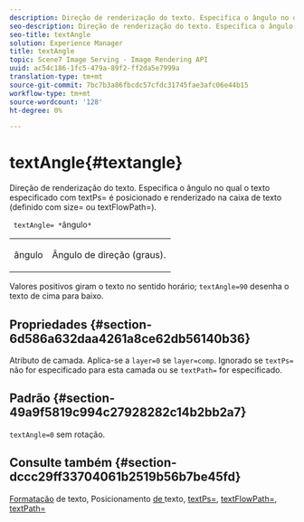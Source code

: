 ```yaml
---
description: Direção de renderização do texto. Especifica o ângulo no qual o texto especificado com textPs= é posicionado e renderizado na caixa de texto (definido com size= ou textFlowPath=).
seo-description: Direção de renderização do texto. Especifica o ângulo no qual o texto especificado com textPs= é posicionado e renderizado na caixa de texto (definido com size= ou textFlowPath=).
seo-title: textAngle
solution: Experience Manager
title: textAngle
topic: Scene7 Image Serving - Image Rendering API
uuid: ac54c186-1fc5-479a-89f2-ff2da5e7999a
translation-type: tm+mt
source-git-commit: 7bc7b3a86fbcdc57cfdc31745fae3afc06e44b15
workflow-type: tm+mt
source-wordcount: '128'
ht-degree: 0%

---
```



# textAngle{#textangle}

Direção de renderização do texto. Especifica o ângulo no qual o texto especificado com textPs= é posicionado e renderizado na caixa de texto (definido com size= ou textFlowPath=).

` textAngle= *`ângulo`*`

<table id="simpletable_40832AC4B43A458CA69B225768124F58"> 
 <tr class="strow"> 
  <td class="stentry"> <p> <span class="varname"> ângulo  </span> </p> </td> 
  <td class="stentry"> <p>Ângulo de direção (graus). </p> </td> 
 </tr> 
</table>

Valores positivos giram o texto no sentido horário; `textAngle=90` desenha o texto de cima para baixo.

## Propriedades {#section-6d586a632daa4261a8ce62db56140b36}

Atributo de camada. Aplica-se a `layer=0` se `layer=comp`. Ignorado se `textPs=` não for especificado para esta camada ou se `textPath=` for especificado.

## Padrão {#section-49a9f5819c994c27928282c14b2bb2a7}

`textAngle=0` sem rotação.

## Consulte também {#section-dccc29ff33704061b2519b56b7be45fd}

[Formatação](../../../../../is-api/http-ref/image-serving-api-ref/c-http-protocol-reference/c-text-formatting/c-text-formatting.md#concept-0d3136db7f6f49668274541cd4b6364c) de texto, Posicionamento [ de ](../../../../../is-api/http-ref/image-serving-api-ref/c-http-protocol-reference/c-text-formatting/r-text-positioning.md#reference-f647443d92914f4b89a7cc5a83267d87)texto,  [textPs=](../../../../../is-api/http-ref/image-serving-api-ref/c-http-protocol-reference/c-command-reference/r-textps.md#reference-4209a2a6169f44278da2647cfb0cd767),  [textFlowPath=](../../../../../is-api/http-ref/image-serving-api-ref/c-http-protocol-reference/c-command-reference/r-textflowpath.md#reference-0b8d9493d71342f0b6a64a6d221584ef),  [textPath=](../../../../../is-api/http-ref/image-serving-api-ref/c-http-protocol-reference/c-command-reference/r-textpath.md#reference-b09cc0902dff4725bdb54d5da4076ccd)
